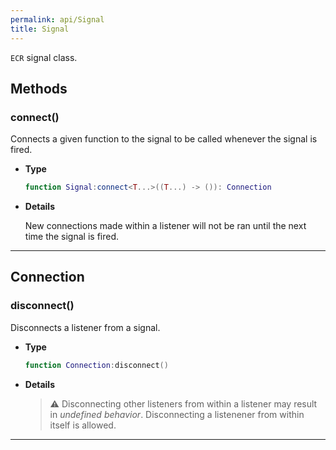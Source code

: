 ```yaml
---
permalink: api/Signal
title: Signal
---
```


`ECR` signal class.

## Methods

### connect()

Connects a given function to the signal to be called whenever the signal is fired.

- **Type**

    ```lua
    function Signal:connect<T...>((T...) -> ()): Connection
    ```

- **Details**

    New connections made within a listener will not be ran until the next time the signal is fired.

---

## Connection

### disconnect()

Disconnects a listener from a signal.

- **Type**
  
    ```lua
    function Connection:disconnect()
    ```

- **Details**

    > ⚠️ Disconnecting other listeners from within a listener may result in *undefined behavior*.
    > Disconnecting a listenener from within itself is allowed.

---
